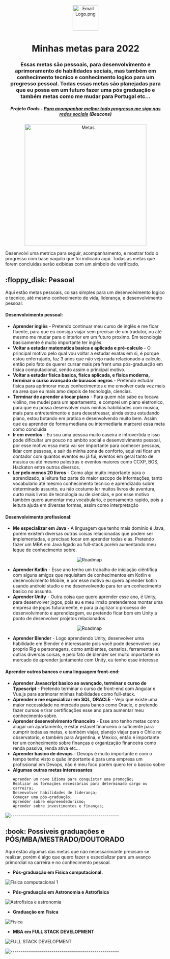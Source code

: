 <p align="center"> 
  <img src="https://images-platform.99static.com//erEzc8DCZBsazNBwrk-3Kgosdx0=/1117x1227:1629x1739/fit-in/500x500/99designs-contests-attachments/91/91143/attachment_91143214" alt="Email Logo.png" width="80px" height="80px">
</p>
<h1 align="center"> Minhas metas para 2022 </h1>
<h3 align="center"> Essas metas são pessoais, para desenvolvimento e aprimoramento de habilidades sociais, mas também em conhecimento tecnico e conhecimento logico para um progresso pessoal. Todas essas metas são planejadas para que eu possa em um futuro fazer uma pós graduação e também metas como me mudar para Portugal etc...</h3>
<h5 align="center"> Projeto Goals - <a href="https://beacons.ai/murilonerdx/">Para acompanhar melhor todo progresso me siga nas redes sociais</a> (Beacons) </h5>

<p align="center"> 
<img src="https://www.incimages.com/uploaded_files/image/1920x1080/shutterstock_318915104_360067.jpg" alt="Metas" height="382px">
</p>

<p>Desenvolvi uma metrica para seguir, acompanhamento, e mostrar todo o progresso com base naquilo que foi indicado aqui. Todas as metas que forem concluidas serão exibidas com um simbolo de verificado.</p>

<h2> :floppy_disk: Pessoal</h2>

<p>Aqui estão metas pessoais, coisas simples para um desenvolvimento logico e tecnico, até mesmo conhecimento de vida, liderança, e desenvolvimento pessoal:</p>
<h4>Desenvolvimento pessoal:</h4>
<ul>
  <li><b>Aprender inglês</b> - Pretendo continuar meu curso de inglês e me ficar fluente, para que eu consiga viajar sem precisar de um tradutor, ou até mesmo me mudar para o interior em um futuro proximo. Em tecnologia basicamente é muito importante ter inglês.</li>
  <li><b>Voltar a estudar matematica basica e aplicada e pré-calculo</b> - O principal motivo pelo qual vou voltar a estudar exatas em si, é porque estou enferrujado, faz 3 anos que não vejo nada relacionado a calculo, então pelo fato de querer cursar mais pra frent uma pós-graduação em fisica computacional, sendo assim o principal motivo.</li>
  <li><b>Voltar a estudar fisica basica, fisica aplicada, e fisica moderna, terminar o curso avançado de buracos negros</b> - Pretendo estudar fisica para aprimorar meus conhecimentos e me envolver cada vez mais na area que eu mais amo depois de tecnologia, ciencias.</li>
  <li><b>Terminar de aprender a tocar piano</b> - Para quem não sabe eu tocava violino, me mudei para um apartamento, e comprei um piano eletronico, para que eu possa desenvolver mais minhas habilidades com musica, mais para entretenimento e para desestressar, ainda estou estudando piano, estou botando em pratica e desenvolvendo muito bem. Assim que eu aprender de forma mediana ou intermediaria marcarei essa meta como concluida</li>
<li><b>Ir em eventos</b> - Eu sou uma pessoa muito caseira e introvertida e isso pode dificultar um pouco no ambito social e desenvolvimento pessoal, por esse motivo essa meta vai ser importante para conhecer pessoas, lidar com pessoas, e sair da minha zona de conforto, aqui vai ficar um contador com quantos eventos eu já fui, eventos em geral tanto de musica ou até mesmo palestras e eventos maiores como CCXP, BGS, Hackaton entre outros diversos.</li>
  <li><b>Ler pelo menos 20 livros</b> - Como algo muito importante para o aprendizado, a leitura faz parte do maior escopo de informações, tanto vocabulario até mesmo conhecimento tecnico e aprendizado sobre determinado assunto, eu não costumo ler muitos livros de aventura, curto mais livros de tecnologia ou de ciencias, e por esse motivo também quero aumentar meu vocabulario, e pensamento rapido, pois a leitura ajuda em diversas formas, assim como interpretação</li>
  
</ul>

<h4>Desenvolvimento profissional:</h4>
<ul>
  <li><b>Me especializar em Java </b> - A linguagem que tenho mais dominio é Java, porém existem diversas outras coisas relacionadas que podem ser implementadas, e precisao focar em aprender todas elas. Pretendo fazer um MBA em Java ligado ao full-stack porém aumentando meu leque de conhecimento sobre.</li>
<p align="center"> 
<img src="https://miro.medium.com/max/2000/1*lgtguydPY4E97v3OrfeDnA.png" alt="Roadmap">
</p>
  
  
  <li><b>Aprender Kotlin</b> - Esse ano tenho um trabalho de iniciação ciêntifica com alguns amigos que requisitam de conhecimentos em Kotlin e desenvolvimento Mobile, e por esse motivo eu quero aprender kotlin usando android studio e me desenvolvendo para ter um conhecimento basico no assunto.</li>
  <li><b>Aprender Unity</b> - Outra coisa que quero aprender esse ano, é Unity, para desenvolver jogos, pois eu e meu irmão pretendemos montar uma empresa de jogos futuramente, e para já agilizar o processo de desenvolvimento e aprendizagem, eu pretendo ficar bom em Unity a ponto de desenvolver projetos relacionados</li>
  <p align="center"> 
<img src="https://miro.medium.com/max/2000/1*PfCM4BKYJZQWmZnHeyUcRw.png" alt="Roadmap">
</p>
  <li><b>Aprender Blender</b> - Logo aprendendo Unity, desenvolver uma habilidade em Blender é interessante pois você pode desenvolver seu proprio Rig e personagens, como ambientes, cenarios, ferramentas e outras diversas coisas, e pelo fato de blender ser muito importante no mercado de aprender juntamente com Unity, eu tenho esse interesse</li>
</ul>

<h4>Aprender outros bancos e uma linguagem front-end:</h4>
<ul>
  <li><b>Aprender Javascript basico ao avançado, terminar o curso de Typescript</b> - Pretendo terminar o curso de front-end com Angular e Vue.js para aprimorar minhas habilidades como full-stack.</li>
  <li><b>Aprender e me especializar em SQL, ORACLE</b> - Vejo que existe uma maior necessidade no mercado para banco como Oracle, e pretendo fazer cursos e tirar certificações esse ano para aumentar meu conhecimento sobre.</li>
  <li><b>Aprender desenvolvimento financeiro</b> - Esse ano tenho metas como alugar um apartamento, e estar estavel financeiro o suficiente para cumprir todas as metas, e também viajar, planejo viajar para o Chile no observatorio, e também para Argentina, e Mexico, então é importante ter um conhecimento sobre finanças e organização financeira como renda passiva, renda ativa etc...</li>
  <li><b>Aprender basico de devops</b> - Devops é muito importante e com o tempo tenho visto o quão importante é para uma empresa um profissional em Devops, não é meu foco porém quero ter o basico sobre</li>
  
  <li><b>Algumas outras metas interessantes</b></li>

    Aprender um novo idioma para conquistar uma promoção;
    Realizar as formações necessárias para determinado cargo ou carreira;
    Desenvolver habilidades de liderança;
    Começar uma pós-graduação;
    Aprender sobre empreendedorismo;
    Aprender sobre investimentos e finanças;
</ul>



![-----------------------------------------------------](https://raw.githubusercontent.com/andreasbm/readme/master/assets/lines/rainbow.png)

<h2> :book: Possiveis graduações e PÓS/MBA/MESTRADO/DOUTORADO</h2>

<p>Aqui estão algumas das metas que não necessarimante precisam se realizar, porém é algo que quero fazer e especializar para um avanço primordial na carreira e no conhecimento pessoal.

<ul>
<li><b>Pós-graduação em Fisica computacional.</b></li>
</ul>

<img src="https://upload.wikimedia.org/wikipedia/commons/thumb/b/bc/Espaco_de_fase_do_pendulo_caotico.svg/1200px-Espaco_de_fase_do_pendulo_caotico.svg.png" alt="Fisica computacional 1" style="max-width:100%;"></p>

<ul>
<li><b>Pós-graduação em Astronomia e Astrofisica</b></li>
</ul>
<img src="https://i2.wp.com/jornal.usp.br/wp-content/uploads/2020/06/20200604_00_supernova.jpg?fit=800%2C420&ssl=1" alt="Astrofisica e astronomia" style="max-width:100%;"></p>

<ul>
<li><b>Graduação em Fisica</b></li>
</ul>
<img src="https://blog.explicae.com.br/wp-content/uploads/2019/05/f%C3%ADsica-estudo-dica-enem-800x500.png" alt="Fisica" style="max-width:100%;"></p>

<ul>
<li><b>MBA em FULL STACK DEVELOPMENT</b></li>
</ul>
<img src="https://www.it-akademija.com/cms/mestoZaUploadFajlove/programerski-posao-full-stack.jpg" alt="FULL STACK DEVELOPMENT" style="max-width:100%;"></p>

![-----------------------------------------------------](https://raw.githubusercontent.com/andreasbm/readme/master/assets/lines/rainbow.png)
